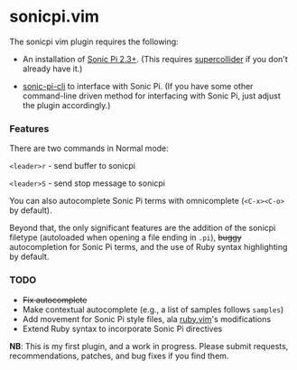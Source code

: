 # sonicpi.vim

The sonicpi vim plugin requires the following:

* An installation of [Sonic Pi 2.3+](http://www.sonic-pi.net/). (This requires [supercollider](http://audiosynth.com/) if you don't already have it.)

* [sonic-pi-cli](https://github.com/Widdershin/sonic-pi-cli/) to interface with Sonic Pi. (If you have some other command-line driven method for interfacing with Sonic Pi, just adjust the plugin accordingly.)

### Features

There are two commands in Normal mode:

`<leader>r` - send buffer to sonicpi

`<leader>S` - send stop message to sonicpi

You can also autocomplete Sonic Pi terms with omnicomplete (`<C-x><C-o>` by default).

Beyond that, the only significant features are the addition of the sonicpi filetype (autoloaded when opening a file ending in `.pi`), ~~buggy~~ autocompletion for Sonic Pi terms, and the use of Ruby syntax highlighting by default.

### TODO

* ~~Fix autocomplete~~
* Make contextual autocomplete (e.g., a list of samples follows `samples`)
* Add movement for Sonic Pi style files, ala [ruby.vim](https://github.com/vim-ruby/vim-ruby/blob/master/doc/vim-ruby.txt)'s modifications
* Extend Ruby syntax to incorporate Sonic Pi directives

**NB**: This is my first plugin, and a work in progress. Please submit requests, recommendations, patches, and bug fixes if you find them.
